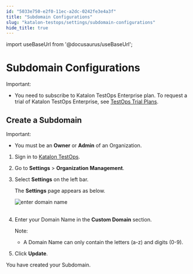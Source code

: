 ```yaml
---
id: "5033e750-e2f0-11ec-a2dc-0242fe3e4a3f"
title: "Subdomain Configurations"
slug: "katalon-testops/settings/subdomain-configurations"
hide_title: true
---
```

import useBaseUrl from '@docusaurus/useBaseUrl';


# <a id="id" class="anchor_top_offset"/><a id="ariaid-title1" class="anchor_top_offset"/>Subdomain Configurations

<div xmlns="http://www.w3.org/1999/xhtml" className="note important note_important"><span className="note__title">Important:</span> 
  <ul className="ul"><li className="li"><p className="p">You need to subscribe to Katalon TestOps Enterprise plan. To
        request a trial of Katalon TestOps Enterprise, see <a className="xref" href="/docs/products-and-licenses/katalon-testops-subscriptions/trial-plans">TestOps
          Trial Plans</a>.</p></li></ul>
</div>

## <a id="id_1" class="anchor_top_offset"/>Create a Subdomain

<div xmlns="http://www.w3.org/1999/xhtml" className="note important note_important"><span className="note__title">Important:</span> 
  <ul className="ul"><li className="li"><p className="p">You must be an <strong className="ph b">Owner</strong> or <strong className="ph b">Admin</strong> of an Organization.</p></li></ul>
</div>
<ol xmlns="http://www.w3.org/1999/xhtml" className="ol"><li className="li">     <p className="p">Sign in to <a className="xref j-external-link" href="https://testops.katalon.io/login" target="_blank">Katalon         TestOps</a>.</p>   </li><li className="li">     <p className="p">Go to <strong className="ph b">Settings</strong> &gt; <strong className="ph b">Organization         Management</strong>.</p>   </li><li className="li">     <p className="p">Select <strong className="ph b">Settings</strong> on the left bar.</p>     <p className="p">The <strong className="ph b">Settings</strong> page appears as below.</p>     <p className="p">       <img className="image" src={useBaseUrl("https://github.com/katalon-studio/docs-images/raw/master/katalon-analytics/docs/testops-revamp-july-subdomain/custom-domain-section.png")} alt="enter domain name" /><br /><br />     </p>   </li><li className="li">     <p className="p">Enter your Domain Name in the <strong className="ph b">Custom Domain</strong>       section.</p>     <div className="note note note_note"><span className="note__title">Note:</span>        <ul className="ul"><li className="li"><p className="p">A Domain Name can only contain the letters (a-z) and digits             (0-9).</p></li></ul>     </div>   </li><li className="li">     <p className="p">Click <strong className="ph b">Update</strong>.</p>   </li></ol> 
<p xmlns="http://www.w3.org/1999/xhtml" className="p">You have created your Subdomain.</p> 
